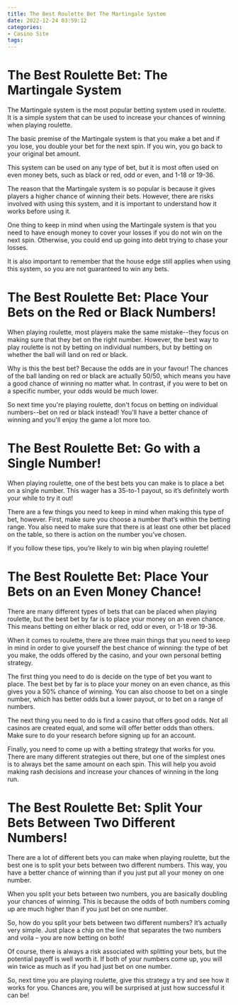 ```yaml
---
title: The Best Roulette Bet The Martingale System
date: 2022-12-24 03:59:12
categories:
- Casino Site
tags:
---
```



#  The Best Roulette Bet: The Martingale System

The Martingale system is the most popular betting system used in roulette. It is a simple system that can be used to increase your chances of winning when playing roulette.

The basic premise of the Martingale system is that you make a bet and if you lose, you double your bet for the next spin. If you win, you go back to your original bet amount.

This system can be used on any type of bet, but it is most often used on even money bets, such as black or red, odd or even, and 1-18 or 19-36.

The reason that the Martingale system is so popular is because it gives players a higher chance of winning their bets. However, there are risks involved with using this system, and it is important to understand how it works before using it.

One thing to keep in mind when using the Martingale system is that you need to have enough money to cover your losses if you do not win on the next spin. Otherwise, you could end up going into debt trying to chase your losses.

It is also important to remember that the house edge still applies when using this system, so you are not guaranteed to win any bets.

#  The Best Roulette Bet: Place Your Bets on the Red or Black Numbers!

When playing roulette, most players make the same mistake--they focus on making sure that they bet on the right number. However, the best way to play roulette is not by betting on individual numbers, but by betting on whether the ball will land on red or black.

Why is this the best bet? Because the odds are in your favour! The chances of the ball landing on red or black are actually 50/50, which means you have a good chance of winning no matter what. In contrast, if you were to bet on a specific number, your odds would be much lower.

So next time you're playing roulette, don't focus on betting on individual numbers--bet on red or black instead! You'll have a better chance of winning and you'll enjoy the game a lot more too.

#  The Best Roulette Bet: Go with a Single Number!

When playing roulette, one of the best bets you can make is to place a bet on a single number. This wager has a 35-to-1 payout, so it’s definitely worth your while to try it out!

There are a few things you need to keep in mind when making this type of bet, however. First, make sure you choose a number that’s within the betting range. You also need to make sure that there is at least one other bet placed on the table, so there is action on the number you’ve chosen.

If you follow these tips, you’re likely to win big when playing roulette!

#  The Best Roulette Bet: Place Your Bets on an Even Money Chance!

There are many different types of bets that can be placed when playing roulette, but the best bet by far is to place your money on an even chance. This means betting on either black or red, odd or even, or 1-18 or 19-36.

When it comes to roulette, there are three main things that you need to keep in mind in order to give yourself the best chance of winning: the type of bet you make, the odds offered by the casino, and your own personal betting strategy.

The first thing you need to do is decide on the type of bet you want to place. The best bet by far is to place your money on an even chance, as this gives you a 50% chance of winning. You can also choose to bet on a single number, which has better odds but a lower payout, or to bet on a range of numbers.

The next thing you need to do is find a casino that offers good odds. Not all casinos are created equal, and some will offer better odds than others. Make sure to do your research before signing up for an account.

Finally, you need to come up with a betting strategy that works for you. There are many different strategies out there, but one of the simplest ones is to always bet the same amount on each spin. This will help you avoid making rash decisions and increase your chances of winning in the long run.

#  The Best Roulette Bet: Split Your Bets Between Two Different Numbers!

There are a lot of different bets you can make when playing roulette, but the best one is to split your bets between two different numbers. This way, you have a better chance of winning than if you just put all your money on one number.

When you split your bets between two numbers, you are basically doubling your chances of winning. This is because the odds of both numbers coming up are much higher than if you just bet on one number.

So, how do you split your bets between two different numbers? It’s actually very simple. Just place a chip on the line that separates the two numbers and voila – you are now betting on both!

Of course, there is always a risk associated with splitting your bets, but the potential payoff is well worth it. If both of your numbers come up, you will win twice as much as if you had just bet on one number.

So, next time you are playing roulette, give this strategy a try and see how it works for you. Chances are, you will be surprised at just how successful it can be!